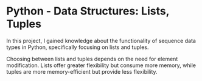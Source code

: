 <h1>Python - Data Structures: Lists, Tuples</h1>
In this project, I gained knowledge about the functionality of sequence data types in Python, specifically focusing on lists and tuples.

Choosing between lists and tuples depends on the need for element modification. Lists offer greater flexibility but consume more memory, while tuples are more memory-efficient but provide less flexibility.
